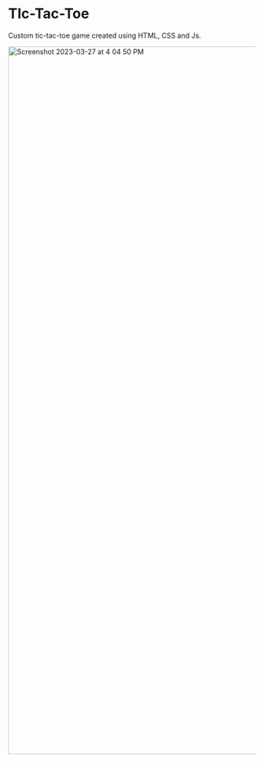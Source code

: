 # TIc-Tac-Toe

Custom tic-tac-toe game created using HTML, CSS and Js.

<img width="1440" alt="Screenshot 2023-03-27 at 4 04 50 PM" src="https://user-images.githubusercontent.com/75575639/227918607-3ae495dc-29e1-4baa-bf9a-05c3bc9d86a1.png">
